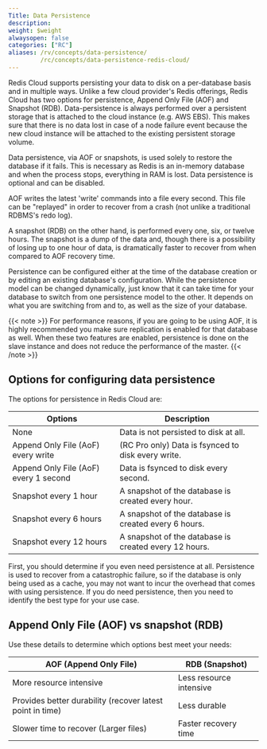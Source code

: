 ```yaml
---
Title: Data Persistence
description:
weight: $weight
alwaysopen: false
categories: ["RC"]
aliases: /rv/concepts/data-persistence/
         /rc/concepts/data-persistence-redis-cloud/
---
```

Redis Cloud supports persisting your data to disk on a per-database basis and in multiple ways.
Unlike a few cloud provider's Redis offerings,
Redis Cloud has two options for persistence, Append Only File (AOF) and Snapshot (RDB).
Data-persistence is always performed over a persistent storage that is attached to the cloud instance (e.g. AWS EBS).
This makes sure that there is no data lost in case of a node failure event
because the new cloud instance will be attached to the existing persistent storage volume.

Data persistence, via AOF or snapshots, is used solely to restore the
database if it fails. This is necessary as Redis is an in-memory
database and when the process stops, everything in RAM is lost. Data
persistence is optional and can be disabled.

AOF writes the latest 'write' commands into a file every second. This
file can be "replayed" in order to recover from a crash (not unlike a
traditional RDBMS's redo log).

A snapshot (RDB) on the other hand, is performed every one, six, or
twelve hours. The snapshot is a dump of the data and, though there is a
possibility of losing up to one hour of data, is dramatically faster to
recover from when compared to AOF recovery time.

Persistence can be configured either at the time of the database
creation or by editing an existing database's configuration. While the
persistence model can be changed dynamically, just know that it can take
time for your database to switch from one persistence model to the
other. It depends on what you are switching from and to, as well as
the size of your database.

{{< note >}}
For performance reasons, if you are going to be using AOF, it is
highly recommended you make sure replication is enabled for that
database as well. When these two features are enabled, persistence is done
on the slave instance and does not reduce the performance of the
master.
{{< /note >}}

## Options for configuring data persistence

The options for persistence in Redis Cloud are:

| **Options** | **Description** |
|------------|-----------------|
|  None | Data is not persisted to disk at all. |
|  Append Only File (AoF) every write | (RC Pro only) Data is fsynced to disk every write. |
|  Append Only File (AoF) every 1 second | Data is fsynced to disk every second. |
|  Snapshot every 1 hour | A snapshot of the database is created every hour. |
|  Snapshot every 6 hours | A snapshot of the database is created every 6 hours. |
|  Snapshot every 12 hours | A snapshot of the database is created every 12 hours. |

First, you should determine if you even need persistence at all.
Persistence is used to recover from a catastrophic failure, so if the
database is only being used as a cache, you may not want to incur the
overhead that comes with using persistence. If you do need persistence,
then you need to identify the best type for your use case.

## Append Only File (AOF) vs snapshot (RDB)

Use these details to determine which options best meet your needs:

| **AOF (Append Only File)** | **RDB (Snapshot)** |
|------------|-----------------|
| More resource intensive | Less resource intensive |
| Provides better durability (recover latest point in time) | Less durable |
| Slower time to recover (Larger files) | Faster recovery time |
